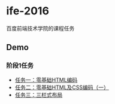 # ife-2016

百度前端技术学院的课程任务

## Demo

### 阶段1任务

- [任务一：零基础HTML编码](https://youngfuner.github.io/ife-2016/task1/01/)
- [任务二：零基础HTML及CSS编码（一）](https://youngfuner.github.io/ife-2016/task1/02/)
- [任务三：三栏式布局](https://youngfuner.github.io/ife-2016/task1/03/)
